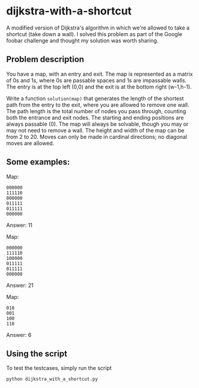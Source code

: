 # dijkstra-with-a-shortcut
A modified version of Dijkstra's algorithm in which we're allowed to take a shortcut (take down a wall). I solved this problem as part of the Google foobar challenge and thought my solution was worth sharing.

## Problem description

You have a map, with an entry and exit. The map is represented as a matrix of 0s and 1s, where 0s are passable spaces and 1s are impassable walls. The entry is at the top left (0,0) and the exit is at the bottom right (w-1,h-1).

Write a function `solution(map)` that generates the length of the shortest path from the entry to the exit, where you are allowed to remove one wall. The path length is the total number of nodes you pass through, counting both the entrance and exit nodes. The starting and ending positions are always passable (0). The map will always be solvable, though you may or may not need to remove a wall. The height and width of the map can be from 2 to 20. Moves can only be made in cardinal directions; no diagonal moves are allowed.

## Some examples:
Map:
```
000000
111110
000000
011111
011111
000000
```

Answer: 11

Map:
```
000000
111110
100000
011111
011111
000000
```

Answer: 21

Map:
```
010
001
100
110
```

Answer: 6

## Using the script
To test the testcases, simply run the script

```python
python dijkstra_with_a_shortcut.py
```

